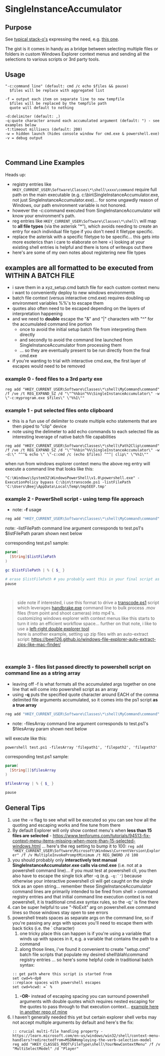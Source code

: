 ﻿# SingleInstanceAccumulator

## Purpose
See [typical stack-o's](https://www.google.com/search?q=context+menu+single+instance+site%3Astackoverflow.com) expressing the need, e.g. [this one](https://stackoverflow.com/questions/1821662/how-to-add-new-items-to-right-click-event-on-folders-and-files-in-windows).

The gist is it comes in handy as a bridge between selecting multiple files or folders in custom Windows Explorer context menus and sending all the  selections to various scripts or 3rd party tools.

## Usage
```shell
"-c:command line" (default: cmd /c echo $files && pause)
  $files will be replace with aggregated list

-f = output each item on separate line to new tempfile
  $files will be replaced by the tempfile path
  quote will default to nothing

-d:delimiter (default: ,)
-q:quote character around each accumulated argument (default: ") - see examples below
-t:timeout millisecs (default: 200)
-w = hidden launch (hides console window for cmd.exe & powershell.exe)
-v = debug output
```
<br/>

## Command Line Examples
Heads up:
- registry entries like `HKEY_CURRENT_USER\Software\Classes\*\shell\xxxx\command` require full path on the main executable (e.g. c:\bin\SingleInstanceAccumulator.exe, not just SingleInstanceAccumulator.exe)... for some ungawdly reason of Windows, our path environment variable is not honored.
- however the -c:command executed from SingleInstanceAccumulator will know your environment's path.
- reg entries like `HKEY_CURRENT_USER\Software\Classes\*\shell\` will map to **all file types** (via the asterisk "\*"), which avoids needing to create an entry for each individual file type if you don't need it filetype specific.
- replace the asterisk with a specific filetype to be specific... this gets into more esoterics than i care to elaborate on here =) looking at your existing shell entries is helpful and there is tons of writeups out there
- here's are some of my own notes about registering new file types

## examples are all formatted to be executed from WITHIN A BATCH FILE
- i save them in a xyz_setup.cmd batch file for each custom context menu i want to conveniently deploy to new windows environments
- batch file context (versus interactive cmd.exe) requires doubling up environment variables %%'s to escape them
- quotes also often need to be escaped depending on the layers of interpretation happening
- and we need to **double** escape the "&" and "|" characters with "^" for the accumulated command line portion
  - once to avoid the initial setup batch file from interpreting them directly
  - and secondly to avoid the command line launched from SingleInstanceAccumulator from processing them
  - ... so they are eventually present to be run directly from the final cmd.exe
- if you're wanting to trial with interactive cmd.exe, the first layer of escapes would need to be removed

### example 0 - feed files to a 3rd party exe
```batch
reg add "HKEY_CURRENT_USER\Software\Classes\*\shell\MyCommand\command" /f /ve /t REG_EXPAND_SZ /d "\"^%%bin^%%\SingleInstanceAccumulator\" -w \"-c:myprogram.exe $files\" \"%%1\""
```


### example 1 - put selected files onto clipboard
- this is a fun use of delimiter to create multiple echo statements that are then piped to "clip" device
- note using the delimeter to add echo commands to each selected file as interesting leverage of native batch file capabilities

```batch
reg add "HKEY_CURRENT_USER\Software\Classes\*\shell\Path2Clip\command" /f /ve /t REG_EXPAND_SZ /d "\"^%%bin^%%\SingleInstanceAccumulator\" -w -d:\" ^^^& echo \" \"-c:cmd /c (echo $files) ^^^| clip\" \"%%1\""
```

when run from windows explorer context menu the above reg entry will execute a command line that looks like this:
```
"C:\Windows\System32\WindowsPowerShell\v1.0\powershell.exe" -ExecutionPolicy bypass C:\bin\transcode.ps1 -listFilePath 'C:\Users\Beej\AppData\Local\Temp\tmp5EEF.tmp'
```



### example 2 - PowerShell script - using temp file approach
- note: **-f** usage

```cmd
reg add "HKEY_CURRENT_USER\Software\Classes\*\shell\MyCommand\command" /f /ve /t REG_EXPAND_SZ /d "\"^%%bin^%%\SingleInstanceAccumulator\" -w -f \"-c:powershell -ExecutionPolicy bypass \"^%%bin^%%\test.ps1 -listFilePath '$files'\" \"%%1\""
```
note: -listFilePath command line argument corresponds to test.ps1's $listFilePath param shown next below

corresponding test.ps1 sample:
```powershell
param(
  [String]$listFilePath
)

gc $listFilePath | % { $_ }

# erase $listFilePath # you probably want this in your final script as good cleanup, commenting out for debug
pause
```
<br/>

> side note if interested, i use this format to drive a [transcode.ps1](https://github.com/Beej126/PowerShell/blob/master/transcode.ps1) script which leverages [handbrake.exe](https://handbrake.fr/downloads.php) command line to bulk process .mov files (from point and shoot cameras) into mp4's.<br/>
> customizing windows explorer with context menus like this starts to turn it into an efficient workflow space... further on that note, i like to use a [left-right double explorer tool](https://github.com/Beej126/PoShDualExplorers)<br/>
> here is another example, setting up zip files with an auto-extract script: https://beej126.github.io/windows-file-explorer-auto-extract-zips-like-mac-finder/<br/>
<br/>

### example 3 - files list passed directly to powershell script on command line as a string array
- leaving off -f is what formats all the accumulated args together on one line that will come into powershell script as an array
- using **-q** puts the specified quote character around EACH of the comma delimited file arguments accumulated, so it comes into the ps1 script **as a true array**

```cmd
reg add "HKEY_CURRENT_USER\Software\Classes\*\shell\MyCommand\command" /f /ve /t REG_EXPAND_SZ /d "\"^%%bin^%%\SingleInstanceAccumulator\" -w -q:' \"-c:powershell -ExecutionPolicy bypass \"^%%bin^%%\test.ps1 -filesArray $files\" \"%%1\""
```
- note: -filesArray command line argument corresponds to test.ps1's $filesArray param shown next below

will execute like this:
```
powershell test.ps1 -filesArray 'filepath1', 'filepath2', 'filepath3'
```

corresponding test.ps1 sample:
```powershell
param(
  [String[]]$filesArray
)

$filesArray | % { $_ }

pause
```

## General Tips
1. use the -v flag to see what will be executed so you can see how all the quoting and escaping works and fine tune from there
1. By default Explorer will only show context menu's when **less than 15 files are selected** - https://www.tenforums.com/tutorials/94513-fix-context-menu-items-missing-when-more-than-15-selected-windows.html ... here's the reg setting to bump it to 100:
   `reg add "HKEY_CURRENT_USER\Software\Microsoft\Windows\CurrentVersion\Explorer" /f /v MultipleInvokePromptMinimum /t REG_DWORD /d 100`
1. you should probably only **interactively test manual SingleInstanceAccumulator.exe calls via cmd.exe** (i.e. not at a powershell command line)... if you must test at powershell cli, you then also have to escape the single tick after -q (e.g. ``-q:`'``) because otherwise your interactive powershell cli will get caught on the single tick as an open string... remember these SingleInstanceAccumulator command lines are primarily intended to be fired from shell > command registry entries and that initial command line execution context is not powershell, it is traditional cmd.exe syntax rules, so the -q:' is fine there
1. can be super helpful to use "-NoExit" arg on powershell.exe command lines so those windows stay open to see errors 
1. powershell treats spaces as separate args on the command line, so if you're passing any args with spaces you'll need to escape them with back ticks (i.e. the ` character)
   1. one tricky place this can happen is if you're using a variable that winds up with spaces in it, e.g. a variable that contains the path to a command
   1. along those lines, i've found it convenient to create "setup.cmd" batch file scripts that populate my desired shell\blah\command registry entries  ... so here's some helpful code in traditional batch syntax:
     ```
     :: get path where this script is started from
     set cwd=%~dp0
     ::replace spaces with powershell escapes
     set cwd=%cwd: =` %
     ```
   1. **-OR-** instead of escaping spacing you can surround powershell arguments with double quotes which requires nested escaping for the quotes to pass through to that execution context... [example here in another repo of mine](https://gist.github.com/Beej126/f26e6649cfcc38accee3a0a8cc0a9d04#file-beejnetilpatcher_setup-cmd-L21)
1. I haven't generally needed this yet but certain explorer shell verbs may not accept multiple arguments by default and here's the fix:
   ```
   :: crucial multi-file handling property - https://learn.microsoft.com/en-us/windows/win32/shell/context-menu-handlers?redirectedfrom=MSDN#employing-the-verb-selection-model
   reg add "HKEY_CLASSES_ROOT\FileType\shell\YourNewContextMenu" /f /v "MultiSelectModel" /d "Player"
   ```
